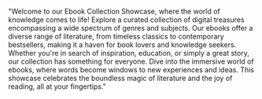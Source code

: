 "Welcome to our Ebook Collection Showcase, where the world of knowledge comes to life! Explore a curated collection of digital treasures encompassing a wide spectrum of genres and subjects. Our ebooks offer a diverse range of literature, from timeless classics to contemporary bestsellers, making it a haven for book lovers and knowledge seekers. Whether you're in search of inspiration, education, or simply a great story, our collection has something for everyone. Dive into the immersive world of ebooks, where words become windows to new experiences and ideas. This showcase celebrates the boundless magic of literature and the joy of reading, all at your fingertips."
